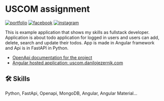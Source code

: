 # USCOM assignment

[![portfolio](https://img.shields.io/badge/my_portfolio-000?style=for-the-badge&logo=ko-fi&logoColor=white)](https://danilojezernik.com/)
[![facebook](https://img.shields.io/badge/facebook-0A66C2?style=for-the-badge&logo=facebook&logoColor=white)](https://www.linkedin.com/)
[![instagram](https://img.shields.io/badge/instagram-red?style=for-the-badge&logo=instagram&logoColor=white)](https://twitter.com/)

This is example application that shows my skills as fullstack developer. Application is about todo application for logged
in users and users can add, delete, search and update their todos. App is made in Angular framework and Api is in FastAPI in Python.


- [OpenApi documentation for the project](https://uscom-53c75dedd999.herokuapp.com/docs)
- [Angular hosted application: uscom.danilojezernik.com](http://uscom.danilojezernik.com/)

## 🛠 Skills

Python, FastApi, Openapi, MongoDB, Angular, Angular Material...

